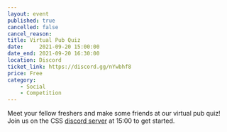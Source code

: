 ```yaml
---
layout: event
published: true
cancelled: false
cancel_reason:
title: Virtual Pub Quiz
date:     2021-09-20 15:00:00
date_end: 2021-09-20 16:30:00
location: Discord
ticket_link: https://discord.gg/nYwbhf8
price: Free
category:
    - Social
    - Competition
---
```


Meet your fellow freshers and make some friends at our virtual pub quiz! Join us on the
CSS [discord server](https://discord.gg/nYwbhf8) at 15:00 to get started.